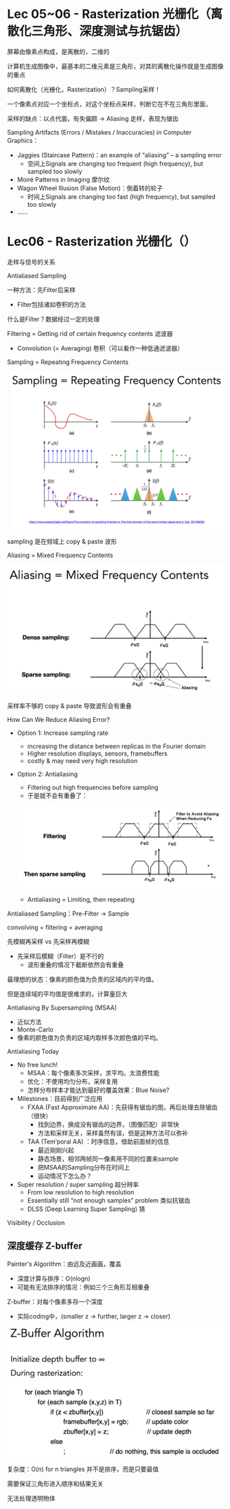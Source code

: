 # Lec 05~06 - Rasterization 光栅化（离散化三角形、深度测试与抗锯齿）

屏幕由像素点构成，是离散的，二维的

计算机生成图像中，最基本的二维元素是三角形，对其的离散化操作就是生成图像的重点

如何离散化（光栅化，Rasterization）？Sampling采样！

一个像素点对应一个坐标点，对这个坐标点采样，判断它在不在三角形里面，

采样的缺点：以点代面，有失偏颇 → Aliasing 走样，表现为锯齿

Sampling Artifacts (Errors / Mistakes / Inaccuracies) in Computer Graphics：

- Jaggies (Staircase Pattern)：an example of “aliasing” – a sampling error
    - 空间上Signals are changing too frequent (high frequency), but sampled too slowly
- Moiré Patterns in Imaging 摩尔纹
- Wagon Wheel Illusion (False Motion)：倒着转的轮子
    - 时间上Signals are changing too fast (high frequency), but sampled too slowly
- ……

# Lec06 - Rasterization 光栅化（）

走样与信号的关系

Antialiased Sampling

一种方法：先Filter后采样

- Filter包括诸如卷积的方法

什么是Filter？数据经过一定的处理

Filtering = Getting rid of certain frequency contents 滤波器

- Convolution (= Averaging) 卷积（可以看作一种低通滤波器）

Sampling = Repeating Frequency Contents

![sampling 是在频域上 copy & paste 波形](Lec%2005~06%20-%20Rasterization%20%E5%85%89%E6%A0%85%E5%8C%96%EF%BC%88%E7%A6%BB%E6%95%A3%E5%8C%96%E4%B8%89%E8%A7%92%E5%BD%A2%E3%80%81%E6%B7%B1%E5%BA%A6%E6%B5%8B%E8%AF%95%E4%B8%8E%E6%8A%97%E9%94%AF%E9%BD%BF%EF%BC%89%20ec0e9bc8051e4a938d21cc08be277d28/Untitled.png)

sampling 是在频域上 copy & paste 波形

Aliasing = Mixed Frequency Contents

![采样率不够的 copy & paste 导致波形会有重叠](Lec%2005~06%20-%20Rasterization%20%E5%85%89%E6%A0%85%E5%8C%96%EF%BC%88%E7%A6%BB%E6%95%A3%E5%8C%96%E4%B8%89%E8%A7%92%E5%BD%A2%E3%80%81%E6%B7%B1%E5%BA%A6%E6%B5%8B%E8%AF%95%E4%B8%8E%E6%8A%97%E9%94%AF%E9%BD%BF%EF%BC%89%20ec0e9bc8051e4a938d21cc08be277d28/Untitled%201.png)

采样率不够的 copy & paste 导致波形会有重叠

How Can We Reduce Aliasing Error?

- Option 1: Increase sampling rate
    - increasing the distance between replicas in the Fourier domain
    - Higher resolution displays, sensors, framebuffers
    - costly & may need very high resolution
- Option 2: Antialiasing
    - Filtering out high frequencies before sampling
    - 于是就不会有重叠了：
    
    ![Lec%2005~06%20-%20Rasterization%20%E5%85%89%E6%A0%85%E5%8C%96%EF%BC%88%E7%A6%BB%E6%95%A3%E5%8C%96%E4%B8%89%E8%A7%92%E5%BD%A2%E3%80%81%E6%B7%B1%E5%BA%A6%E6%B5%8B%E8%AF%95%E4%B8%8E%E6%8A%97%E9%94%AF%E9%BD%BF%EF%BC%89%20ec0e9bc8051e4a938d21cc08be277d28/Untitled%202.png](Lec%2005~06%20-%20Rasterization%20%E5%85%89%E6%A0%85%E5%8C%96%EF%BC%88%E7%A6%BB%E6%95%A3%E5%8C%96%E4%B8%89%E8%A7%92%E5%BD%A2%E3%80%81%E6%B7%B1%E5%BA%A6%E6%B5%8B%E8%AF%95%E4%B8%8E%E6%8A%97%E9%94%AF%E9%BD%BF%EF%BC%89%20ec0e9bc8051e4a938d21cc08be277d28/Untitled%202.png)
    
    - Antialiasing = Limiting, then repeating

Antialiased Sampling：Pre-Filter → Sample

convolving = filtering = averaging

先模糊再采样 vs 先采样再模糊

- 先采样后模糊（Filter）是不行的
    - 波形重叠的情况下截断依然会有重叠

最理想的状态：像素的颜色值为负责的区域内的平均值。

但是连续域的平均值是很难求的，计算量巨大

Antialiasing By Supersampling (MSAA)

- 近似方法
- Monte-Carlo
- 像素的颜色值为负责的区域内取样多次颜色值的平均。

Antialiasing Today

- No free lunch!
    - MSAA：每个像素多次采样，求平均。太浪费性能
    - 优化：不使用均匀分布，采样复用
    - 怎样分布样本才能达到最好的覆盖效果：Blue Noise?
- Milestones：目前得到广泛应用
    - FXAA (Fast Approximate AA)：先获得有锯齿的图，再后处理去除锯齿（很快）
        - 找到边界，换成没有锯齿的边界，（图像匹配）非常快
        - 方法和采样无关，采样虽然有误，但是这种方法可以弥补
    - TAA (Tem‘poral AA) ：时序信息，借助前面帧的信息
        - 最近刚刚兴起
        - 静态场景，相邻两帧同一像素用不同的位置来sample
        - 把MSAA的Sampling分布在时间上
        - 运动情况下怎么办？
- Super resolution / super sampling 超分辨率
    - From low resolution to high resolution
    - Essentially still “not enough samples” problem 类似抗锯齿
    - DLSS (Deep Learning Super Sampling) 猜

Visibility / Occlusion

## 深度缓存 Z-buffer

Painter's Algorithm：由远及近画画，覆盖

- 深度计算与排序：O(nlogn)
- 可能有无法排序的情况：例如三个三角形互相重叠

Z-buffer：对每个像素多存一个深度

- 实际coding中，(smaller z -> further, larger z -> closer)

![Lec%2005~06%20-%20Rasterization%20%E5%85%89%E6%A0%85%E5%8C%96%EF%BC%88%E7%A6%BB%E6%95%A3%E5%8C%96%E4%B8%89%E8%A7%92%E5%BD%A2%E3%80%81%E6%B7%B1%E5%BA%A6%E6%B5%8B%E8%AF%95%E4%B8%8E%E6%8A%97%E9%94%AF%E9%BD%BF%EF%BC%89%20ec0e9bc8051e4a938d21cc08be277d28/Untitled%203.png](Lec%2005~06%20-%20Rasterization%20%E5%85%89%E6%A0%85%E5%8C%96%EF%BC%88%E7%A6%BB%E6%95%A3%E5%8C%96%E4%B8%89%E8%A7%92%E5%BD%A2%E3%80%81%E6%B7%B1%E5%BA%A6%E6%B5%8B%E8%AF%95%E4%B8%8E%E6%8A%97%E9%94%AF%E9%BD%BF%EF%BC%89%20ec0e9bc8051e4a938d21cc08be277d28/Untitled%203.png)

复杂度：O(n) for n triangles 并不是排序，而是只要最值

需要保证三角形进入顺序和结果无关

无法处理透明物体